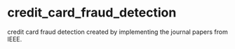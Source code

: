 # credit_card_fraud_detection
credit card fraud detection created by implementing the journal papers from IEEE.
